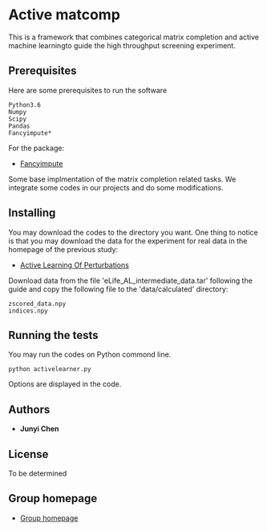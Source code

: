 # Active matcomp

This is a framework that combines categorical matrix completion and active machine learningto guide the high throughput screening experiment.

## Prerequisites

Here are some prerequisites to run the software
```
Python3.6
Numpy
Scipy
Pandas
Fancyimpute*
```

For the package:
* [Fancyimpute](https://github.com/iskandr/fancyimpute) 

Some base implmentation of the matrix completion related tasks. We integrate some codes in our projects and do some modifications.

## Installing

You may download the codes to the directory you want.
One thing to notice is that you may download the data for the experiment for real data in the homepage of the previous study:

* [Active Learning Of Perturbations](http://murphylab.web.cmu.edu/software/2016_eLife_Active_Learning_Of_Perturbations/) 

Download data from the file 'eLife_AL_intermediate_data.tar' following the guide and copy the following file to the 'data/calculated' directory:

```
zscored_data.npy
indices.npy
```


## Running the tests

You may run the codes on Python commond line.

```
python activelearner.py 
```
Options are displayed in the code.

## Authors

* **Junyi Chen** 

## License

To be determined


## Group homepage

* [Group homepage](http://bioinfo.cs.cityu.edu.hk/)